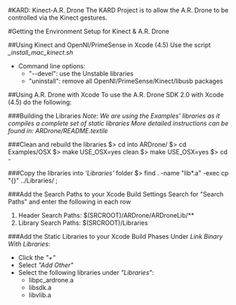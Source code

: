 #KARD: Kinect-A.R. Drone
The KARD Project is to allow the A.R. Drone to be controlled via the Kinect gestures.

#Getting the Environment Setup for Kinect & A.R. Drone

##Using Kinect and OpenNI/PrimeSense in Xcode (4.5)
Use the script *_install_mac_kinect.sh*
* Command line options:
	* "--devel": use the Unstable libraries
	* "uninstall": remove all OpenNI/PrimeSense/Kinect/libusb packages
	
##Using A.R. Drone with Xcode
To use the A.R. Drone SDK 2.0 with Xcode (4.5) do the following:

###Building the Libraries
_*Note:* We are using the Examples' libraries as it compiles a complete set of static libraries_
_More detailed instructions can be found in: ARDrone/README.textile_

###Clean and rebuild the libraries
$> cd into ARDrone/
$> cd Examples/OSX
$> make USE\_OSX=yes clean
$> make USE\_OSX=yes
$> cd -

###Copy the libraries into _*'Libraries'*_ folder
$> find . -name "lib*.a" -exec cp "{}" ../Libraries/ \;

###Add the Search Paths to your Xcode Build Settings
Search for "Search Paths" and enter the following in each row
1. Header Search Paths: $(SRCROOT)/ARDrone/ARDroneLib/**
2. Library Search Paths: $(SRCROOT)/Libraries

###Add the Static Libraries to your Xcode Build Phases
Under *_Link Binary With Libraries_*:
- Click the *"+"*
- Select *"Add Other"*
- Select the following libraries under *"Libraries"*:
	* libpc_ardrone.a
	* libsdk.a
	* libvlib.a